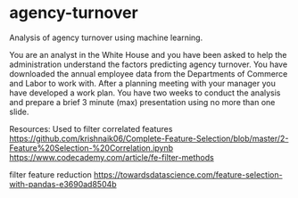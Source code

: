 # agency-turnover
Analysis of agency turnover using machine learning.

You are an analyst in the White House and you have been asked to help the
administration understand the factors predicting agency turnover.
You have downloaded the annual employee data from the Departments of Commerce 
and Labor to work with.
After a planning meeting with your manager you have developed a work plan. 
You have two weeks to conduct the analysis and prepare a brief 3 minute 
(max) presentation using no more than one slide.


Resources:
Used to filter correlated features
https://github.com/krishnaik06/Complete-Feature-Selection/blob/master/2-Feature%20Selection-%20Correlation.ipynb
https://www.codecademy.com/article/fe-filter-methods

filter feature reduction
https://towardsdatascience.com/feature-selection-with-pandas-e3690ad8504b